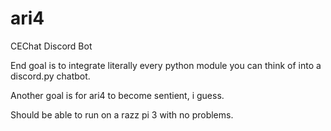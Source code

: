 # ari4
CEChat Discord Bot

End goal is to integrate literally every python module you can think of into a discord.py chatbot.

Another goal is for ari4 to become sentient, i guess.

Should be able to run on a razz pi 3 with no problems.
